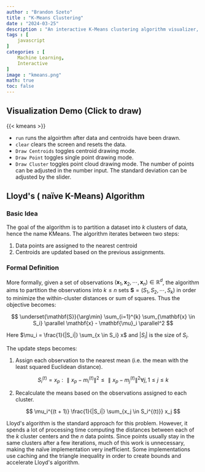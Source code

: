 ```yaml
---
author : "Brandon Szeto"
title : "K-Means Clustering"
date : "2024-03-25"
description : "An interactive K-Means clustering algorithm visualizer, featuring the ability to draw data and initial centroids."
tags : [
    javascript
]
categories : [
    Machine Learning,
    Interactive
]
image : "kmeans.png"
math: true
toc: false
---
```


## Visualization Demo (Click to draw)

{{< kmeans >}}

- `run` runs the algoirthm after data and centroids have been drawn.
- `clear` clears the screen and resets the data.
- `Draw Centroids` toggles centroid drawing mode.
- `Draw Point` toggles single point drawing mode.
- `Draw Cluster` toggles point cloud drawing mode. The number of points can
  be adjusted in the number input. The standard deviation can be adjusted by the
  slider.

## Lloyd's ( naïve K-Means) Algorithm
### Basic Idea
The goal of the algorithm is to partition a dataset into $k$ clusters of data, hence
the name KMeans. The algorithm iterates between two steps: 
1. Data points are assigned to the nearest centroid
2. Centroids are updated based on the previous assignments.

### Formal Definition
More formally, given a set of observations $(\mathbf{x}_1, \mathbf{x}_2, \cdots, \mathbf{x}_n) \in \mathbb{R}^d$, the algorithm aims to partition the observations into $k \leq n$ sets $\mathbf{S} = ( S_1, S_2, \cdots, S_k )$ in order to minimize the within-cluster distances or sum of squares. Thus the objective becomes:

$$ \underset{\mathbf{S}}{\arg\min} \sum_{i=1}^{k} \sum_{\mathbf{x} \in S_i} \parallel \mathbf{x} - \mathbf{\mu}_i \parallel^2 $$

Here $\mu_i = \frac{1}{|S_i|} \sum_{x \in S_i} x$ and $|S_i|$ is the size of $S_i$. 

The update steps becomes:

1. Assign each observation to the nearest mean (i.e. the mean with the least
   squared Euclidean distance).

$$ S_i^{(t)} = x_p : \parallel x_p - m_i^{(t)}\parallel^2 \leq \parallel x_p - m_j^{(t)}\parallel^2 \forall j, 1 \leq j \leq k$$

2. Recalculate the means based on the observations assigned to each cluster.

$$ \mu_i^{(t + 1)} \frac{1}{|S_i|} \sum_{x_j \in S_i^{(t)}} x_j $$

Lloyd's algorithm is the standard approach for this problem. However, it spends a lot of processing time computing the distances between each of the $k$ cluster centers and the $n$ data points. Since points usually stay in the same clusters after a few iterations, much of this work is unnecessary, making the naïve implementation very inefficient. Some implementations use caching and the triangle inequality in order to create bounds and accelerate Lloyd's algorithm.
